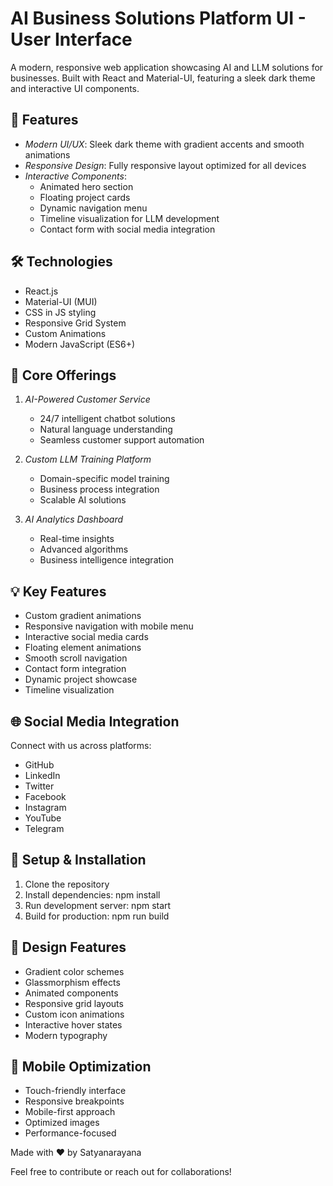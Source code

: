 # AI Business Solutions Platform  UI - User Interface

A modern, responsive web application showcasing AI and LLM solutions for businesses. Built with React and Material-UI, featuring a sleek dark theme and interactive UI components.

## 🚀 Features

- *Modern UI/UX*: Sleek dark theme with gradient accents and smooth animations
- *Responsive Design*: Fully responsive layout optimized for all devices
- *Interactive Components*: 
  - Animated hero section
  - Floating project cards
  - Dynamic navigation menu
  - Timeline visualization for LLM development
  - Contact form with social media integration

## 🛠 Technologies

- React.js
- Material-UI (MUI)
- CSS in JS styling
- Responsive Grid System
- Custom Animations
- Modern JavaScript (ES6+)

## 🎯 Core Offerings

1. *AI-Powered Customer Service*
   - 24/7 intelligent chatbot solutions
   - Natural language understanding
   - Seamless customer support automation

2. *Custom LLM Training Platform*
   - Domain-specific model training
   - Business process integration
   - Scalable AI solutions

3. *AI Analytics Dashboard*
   - Real-time insights
   - Advanced algorithms
   - Business intelligence integration

## 💡 Key Features

- Custom gradient animations
- Responsive navigation with mobile menu
- Interactive social media cards
- Floating element animations
- Smooth scroll navigation
- Contact form integration
- Dynamic project showcase
- Timeline visualization

## 🌐 Social Media Integration

Connect with us across platforms:
- GitHub
- LinkedIn
- Twitter
- Facebook
- Instagram
- YouTube
- Telegram

## 🔧 Setup & Installation

1. Clone the repository
2. Install dependencies: npm install
3. Run development server: npm start
4. Build for production: npm run build

## 🎨 Design Features

- Gradient color schemes
- Glassmorphism effects
- Animated components
- Responsive grid layouts
- Custom icon animations
- Interactive hover states
- Modern typography

## 📱 Mobile Optimization

- Touch-friendly interface
- Responsive breakpoints
- Mobile-first approach
- Optimized images
- Performance-focused

Made with ❤ by Satyanarayana

Feel free to contribute or reach out for collaborations!
